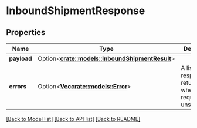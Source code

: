 # InboundShipmentResponse

## Properties

Name | Type | Description | Notes
------------ | ------------- | ------------- | -------------
**payload** | Option<[**crate::models::InboundShipmentResult**](InboundShipmentResult.md)> |  | [optional]
**errors** | Option<[**Vec<crate::models::Error>**](Error.md)> | A list of error responses returned when a request is unsuccessful. | [optional]

[[Back to Model list]](../README.md#documentation-for-models) [[Back to API list]](../README.md#documentation-for-api-endpoints) [[Back to README]](../README.md)


